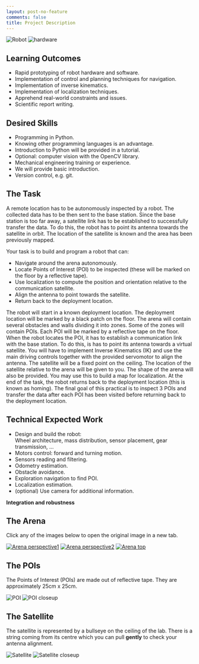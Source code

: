 ```yaml
---
layout: post-no-feature
comments: false
title: Project Description
---
```


![Robot](imgs/robot.jpg)
![hardware](imgs/hardware.png)

## Learning Outcomes

- Rapid prototyping of robot hardware and software.
- Implementation of control and planning techniques for navigation.
- Implementation of inverse kinematics.
- Implementation of localization techniques.
- Apprehend real-world constraints and issues.
- Scientific report writing.

## Desired Skills

- Programming in Python.
- Knowing other programming languages is an advantage.
- Introduction to Python will be provided in a tutorial.
- Optional: computer vision with the OpenCV library.
- Mechanical engineering training or experience.
- We will provide basic introduction.
- Version control, e.g. git.

## The Task

A remote location has to be autonomously inspected by a robot. 
The collected data has to be then sent to the base station. 
Since the base station is too far away, a satellite link has to be established to successfully transfer the data. 
To do this, the robot has to point its antenna towards the satellite in orbit. 
The location of the satellite is known and the area has been previously mapped.

Your task is to build and program a robot that can:
- Navigate around the arena autonomously.
- Locate Points of Interest (POI) to be inspected (these will be marked on the floor by a reflective tape).
- Use localization to compute the position and orientation relative to the communication satellite.
- Align the antenna to point towards the satellite.
- Return back to the deployment location.

The robot will start in a known deployment location. 
The deployment location will be marked by a black patch on the floor. 
The arena will contain several obstacles and walls dividing it into zones. 
Some of the zones will contain POIs. 
Each POI will be marked by a reflective tape on the floor. 
When the robot locates the POI, it has to establish a communication link with the base station. 
To do this, is has to point its antenna towards a virtual satellite. 
You will have to implement Inverse Kinematics (IK) and use the main driving controls together with the provided servomotor to align the antenna. 
The satellite will be a fixed point on the ceiling. 
The location of the satellite relative to the arena will be given to you. 
The shape of the arena will also be provided. 
You may use this to build a map for localization. 
At the end of the task, the robot returns back to the deployment location (this is known as homing).
The final goal of this practical is to inspect 3 POIs and transfer the data after each POI has been visited before returning back to the deployment location. 

## Technical Expected Work

- Design and build the robot:  
Wheel architecture, mass distribution, sensor placement, gear transmission, ...
- Motors control: forward and turning motion.
- Sensors reading and filtering.
- Odometry estimation.
- Obstacle avoidance.
- Exploration navigation to find POI.
- Localization estimation.
- (optional) Use camera for additional information.

**Integration and robustness**

## The Arena

Click any of the images below to open the original image in a new tab.

[![Arena perspective1](imgs/arena_perspective1.png)](imgs/arena_perspective1.png)
[![Arena perspective2](imgs/arena_perspective2.png)](imgs/arena_perspective2.png)
[![Arena top](imgs/arena_top_2018.png)](imgs/arena_top_2018.png)

## The POIs

The Points of Interest (POIs) are made out of reflective tape. They are approximately 25cm x 25cm.

![POI](imgs/poi.jpg)
![POI closeup](imgs/poi_closeup.jpg)

## The Satellite

The satellite is represented by a bullseye on the ceiling of the lab. 
There is a string coming from its centre which you can pull **gently** to check your antenna alignment.

![Satellite](imgs/satellite.jpg)
![Satellite closeup](imgs/satellite_closeup.jpg)

